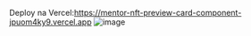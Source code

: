 Deploy na Vercel:https://mentor-nft-preview-card-component-jpuom4ky9.vercel.app
![image](https://github.com/user-attachments/assets/d7c76fbb-c978-4ce2-8987-d2a90146107b)
